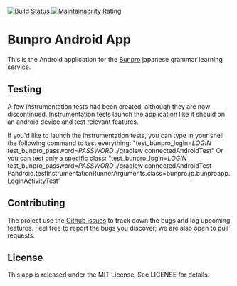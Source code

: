 [![Build Status](https://app.bitrise.io/app/fa3f978235505e36/status.svg?token=-aLDA1C71XHB5RF5O2u3IA&branch=master)](https://app.bitrise.io/app/fa3f978235505e36)
[![Maintainability Rating](https://sonarcloud.io/api/project_badges/measure?project=bunpro-srs&metric=sqale_rating)](https://sonarcloud.io/dashboard?id=bunpro-srs)
# Bunpro Android App

This is the Android application for the [Bunpro](https://bunpro.jp/) japanese grammar learning service.

## Testing

A few instrumentation tests had been created, although they are now discontinued. Instrumentation tests
launch the application like it should on an android device and test relevant features.

If you'd like to launch the instrumentation tests, you can type in your shell the following command to test everything:
"test_bunpro_login=*LOGIN* test_bunpro_password=*PASSWORD* ./gradlew connectedAndroidTest"
Or you can test only a specific class: "test_bunpro_login=*LOGIN* test_bunpro_password=*PASSWORD* ./gradlew connectedAndroidTest -Pandroid.testInstrumentationRunnerArguments.class=bunpro.jp.bunproapp.LoginActivityTest"

## Contributing

The project use the [Github issues](https://github.com/bunpro-srs/BunproAndroidApp/issues) to track down the bugs and log upcoming features.
Feel free to report the bugs you discover; we are also open to pull requests.

## License

This app is released under the MIT License. See LICENSE for details.
